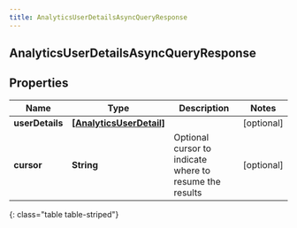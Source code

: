 ```yaml
---
title: AnalyticsUserDetailsAsyncQueryResponse
---
```

## AnalyticsUserDetailsAsyncQueryResponse

## Properties

|Name | Type | Description | Notes|
|------------ | ------------- | ------------- | -------------|
| **userDetails** | [**[AnalyticsUserDetail]**](AnalyticsUserDetail.html) |  | [optional] |
| **cursor** | **String** | Optional cursor to indicate where to resume the results | [optional] |
{: class="table table-striped"}


